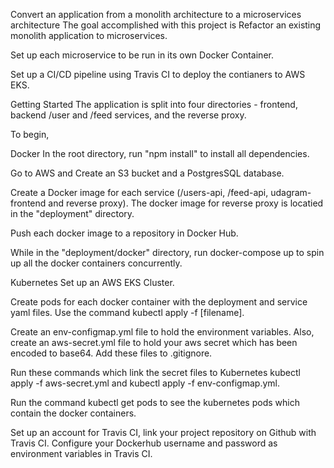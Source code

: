 Convert an application from a monolith architecture to a microservices architecture
The goal accomplished with this project is
Refactor an existing monolith application to microservices.

Set up each microservice to be run in its own Docker Container.

Set up a CI/CD pipeline using Travis CI to deploy the contianers to AWS EKS.

Getting Started
The application is split into four directories - frontend, backend /user and /feed services, and the reverse proxy.

To begin,

Docker
In the root directory, run "npm install" to install all dependencies.

Go to AWS and Create an S3 bucket and a PostgresSQL database.

Create a Docker image for each service (/users-api, /feed-api, udagram-frontend and reverse proxy). The docker image for reverse proxy is locatied in the "deployment" directory.

Push each docker image to a repository in Docker Hub.

While in the "deployment/docker" directory, run docker-compose up to spin up all the docker containers concurrently.

Kubernetes
Set up an AWS EKS Cluster.

Create pods for each docker container with the deployment and service yaml files. Use the command kubectl apply -f [filename].

Create an env-configmap.yml file to hold the environment variables. Also, create an aws-secret.yml file to hold your aws secret which has been encoded to base64. Add these files to .gitignore.

Run these commands which link the secret files to Kubernetes kubectl apply -f aws-secret.yml and kubectl apply -f env-configmap.yml.

Run the command kubectl get pods to see the kubernetes pods which contain the docker containers.

Set up an account for Travis CI, link your project repository on Github with Travis CI. Configure your Dockerhub username and password as environment variables in Travis CI.